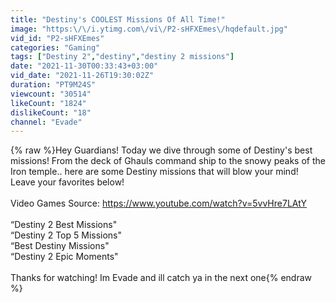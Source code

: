 ```yaml
---
title: "Destiny's COOLEST Missions Of All Time!"
image: "https:\/\/i.ytimg.com\/vi\/P2-sHFXEmes\/hqdefault.jpg"
vid_id: "P2-sHFXEmes"
categories: "Gaming"
tags: ["Destiny 2","destiny","destiny 2 missions"]
date: "2021-11-30T00:33:43+03:00"
vid_date: "2021-11-26T19:30:02Z"
duration: "PT9M24S"
viewcount: "30514"
likeCount: "1824"
dislikeCount: "18"
channel: "Evade"
---
```

{% raw %}Hey Guardians! Today we dive through some of Destiny's best missions! From the deck of Ghauls command ship to the snowy peaks of the Iron temple.. here are some Destiny missions that will blow your mind! Leave your favorites below!<br /><br />Video Games Source: <a rel="nofollow" target="blank" href="https://www.youtube.com/watch?v=5vvHre7LAtY">https://www.youtube.com/watch?v=5vvHre7LAtY</a><br /><br />“Destiny 2 Best Missions&quot;<br />“Destiny 2 Top 5 Missions&quot;<br />“Best Destiny Missions&quot;<br />“Destiny 2 Epic Moments&quot;<br /><br />Thanks for watching! Im Evade and ill catch ya in the next one{% endraw %}
